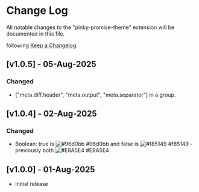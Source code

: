 # Change Log

All notable changes to the "pinky-promise-theme" extension will be documented in this file.

following [Keep a Changelog](http://keepachangelog.com/).

## [v1.0.5] - 05-Aug-2025

### Changed
-  ["meta.diff.header", "meta.output", "meta.separator"] in a group. 

## [v1.0.4] - 02-Aug-2025

### Changed
- Boolean: true is ![#96d0bb](https://placehold.co/15/96d0bb/000000?text=+) #96d0bb and false is ![#f85149](https://placehold.co/15/f85149/000000?text=+) #f85149  - previously both ![#E8A5E4](https://placehold.co/15/E8A5E4/000000?text=+) #E8A5E4 

## [v1.0.0] - 01-Aug-2025

- Initial release
